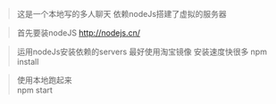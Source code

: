 > 这是一个本地写的多人聊天  依赖nodeJs搭建了虚拟的服务器

>首先要装nodeJS
http://nodejs.cn/

> 运用nodeJs安装依赖的servers  最好使用淘宝镜像 安装速度快很多
npm install


>使用本地跑起来  
npm start


 
